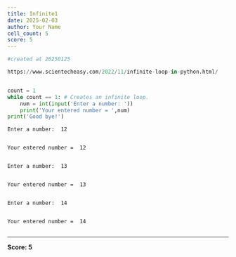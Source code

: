 ```yaml
---
title: Infinite1
date: 2025-02-03
author: Your Name
cell_count: 5
score: 5
---
```


```python
#created at 20250125
```


```python
https://www.scientecheasy.com/2022/11/infinite-loop-in-python.html/
```


```python

```


```python
count = 1
while count == 1: # Creates an infinite loop.
    num = int(input('Enter a number: '))
    print('Your entered number = ',num)
print('Good bye!')

```

    Enter a number:  12


    Your entered number =  12


    Enter a number:  13


    Your entered number =  13


    Enter a number:  14


    Your entered number =  14



```python

```


---
**Score: 5**